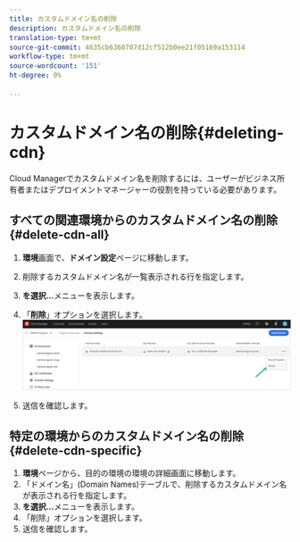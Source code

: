 ```yaml
---
title: カスタムドメイン名の削除
description: カスタムドメイン名の削除
translation-type: tm+mt
source-git-commit: 4635cb6360707d12cf512b0ee21f05169a153114
workflow-type: tm+mt
source-wordcount: '151'
ht-degree: 0%

---
```



# カスタムドメイン名の削除{#deleting-cdn}

Cloud Managerでカスタムドメイン名を削除するには、ユーザーがビジネス所有者またはデプロイメントマネージャーの役割を持っている必要があります。

## すべての関連環境からのカスタムドメイン名の削除{#delete-cdn-all}

1. **環境**&#x200B;画面で、**ドメイン設定**&#x200B;ページに移動します。

1. 削除するカスタムドメイン名が一覧表示される行を指定します。

1. **を選択…**&#x200B;メニューを表示します。

1. 「**削除**」オプションを選択します。
   ![](/help/implementing/cloud-manager/assets/cdn/cdn-delete.png)

1. 送信を確認します。


## 特定の環境からのカスタムドメイン名の削除{#delete-cdn-specific}

1. **環境**&#x200B;ページから、目的の環境の環境の詳細画面に移動します。
1. 「ドメイン名」(Domain Names)テーブルで、削除するカスタムドメイン名が表示される行を指定します。
1. **を選択…**&#x200B;メニューを表示します。
1. 「削除」オプションを選択します。
1. 送信を確認します。
